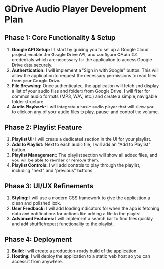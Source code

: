 # GDrive Audio Player Development Plan

## Phase 1: Core Functionality & Setup

1.  **Google API Setup:** I'll start by guiding you to set up a Google Cloud project, enable the Google Drive API, and configure OAuth 2.0 credentials which are necessary for the application to access Google Drive data securely.
2.  **Authentication:** I will implement a "Sign in with Google" button. This will allow the application to request the necessary permissions to read files from your Google Drive.
3.  **File Browsing:** Once authenticated, the application will fetch and display a list of your audio files and folders from Google Drive. I will filter for common audio formats (MP3, WAV, etc.) and create a simple, navigable folder structure.
4.  **Audio Playback:** I will integrate a basic audio player that will allow you to click on any of your audio files to play, pause, and control the volume.

## Phase 2: Playlist Feature

1.  **Playlist UI:** I will create a dedicated section in the UI for your playlist.
2.  **Add to Playlist:** Next to each audio file, I will add an "Add to Playlist" button.
3.  **Playlist Management:** The playlist section will show all added files, and you will be able to reorder or remove them.
4.  **Playlist Controls:** I will add controls to play through the playlist, including "next" and "previous" buttons.

## Phase 3: UI/UX Refinements

1.  **Styling:** I will use a modern CSS framework to give the application a clean and polished look.
2.  **User Feedback:** I will add loading indicators for when the app is fetching data and notifications for actions like adding a file to the playlist.
3.  **Advanced Features:** I will implement a search bar to find files quickly and add shuffle/repeat functionality to the playlist.

## Phase 4: Deployment

1.  **Build:** I will create a production-ready build of the application.
2.  **Hosting:** I will deploy the application to a static web host so you can access it from anywhere.
